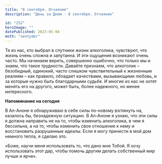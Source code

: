 ```yaml
---
title: "8 сентября. Отчаяние"
description: "День за Днем - 8 сентября. Отчаяние"

id: "252"
heroImage: ""
datePublished: 2023-05-04
moth: "sentyabr"
---
```


Те из нас, кто выбрал в спутники жизни алкоголика, чувствуют, что жизнь очень
сложна и запутанна. И эти ощущения возникают очень часто. Мы начинаем верить,
совершенно ошибочно, что только мы и знаем, что такое трудности. Давайте
признаем, что алкоголик – безобидный, одинокий, часто слишком чувствительный к
жизненным реалиям – как правило, обладает качествами, вызывающими любовь, и за
которые нужно быть благодарными судьбе. И многие из нас не хотят менять его на
другого, может быть, более надежного, но менее интересного.

**Напоминание на сегодня**

В Ал-Аноне я обнаруживаю в себе силы по-новому взглянуть на, казалось бы,
безнадежную ситуацию. В Ал-Аноне я узнаю, что эти силы я должна направить не
на то, чтобы изменить алкоголика, в чем я бессильна, а на то, чтобы изменить
свое отношение к нему и восстановить разрушенные идеалы. Если я могу принести
в мой дом немного тепла, я сделаю это.

«Боже, научи меня использовать то, что дано мне Тобой. Я хочу использовать
этот дар, чтобы помочь другим делать собственный мир лучше и ярче».
